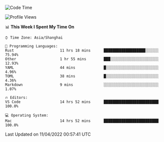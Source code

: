 <!--START_SECTION:waka-->
![Code Time](http://img.shields.io/badge/Code%20Time-1%2C216%20hrs%205%20mins-blue)

![Profile Views](http://img.shields.io/badge/Profile%20Views-12-blue)

📊 **This Week I Spent My Time On** 

```text
⌚︎ Time Zone: Asia/Shanghai

💬 Programming Languages: 
Rust                     11 hrs 18 mins      ███████████████████░░░░░░   75.94% 
Other                    1 hr 55 mins        ███░░░░░░░░░░░░░░░░░░░░░░   12.93% 
YAML                     44 mins             █░░░░░░░░░░░░░░░░░░░░░░░░   4.96% 
TOML                     38 mins             █░░░░░░░░░░░░░░░░░░░░░░░░   4.36% 
Markdown                 9 mins              ░░░░░░░░░░░░░░░░░░░░░░░░░   1.07%

🔥 Editors: 
VS Code                  14 hrs 52 mins      █████████████████████████   100.0%

💻 Operating System: 
Mac                      14 hrs 52 mins      █████████████████████████   100.0%

```


 Last Updated on 11/04/2022 00:57:41 UTC
<!--END_SECTION:waka-->
